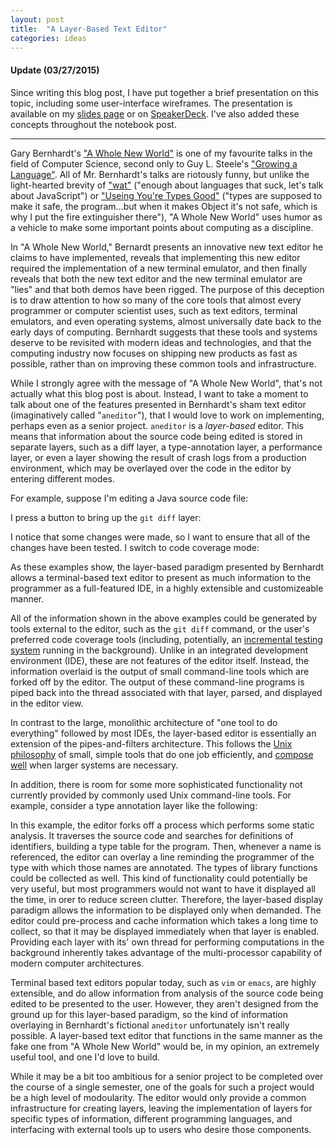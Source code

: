 ```yaml
---
layout: post
title:  "A Layer-Based Text Editor"
categories: ideas
---
```



#### Update (03/27/2015)

Since writing this blog post, I have put together a brief presentation on this topic, including some user-interface wireframes. The presentation is available on my [slides page](/slides/) or on [SpeakerDeck](https://speakerdeck.com/hawkw/creating-a-layer-based-text-editor). I've also added these concepts throughout the notebook post.

---

Gary Bernhardt's ["A Whole New World"](https://www.destroyallsoftware.com/talks/a-whole-new-world) is one of my favourite talks in the field of Computer Science, second only to Guy L. Steele's ["Growing a Language"](https://www.youtube.com/watch?v=_ahvzDzKdB0). All of Mr. Bernhardt's talks are riotously funny, but unlike the light-hearted brevity of ["wat"](https://www.destroyallsoftware.com/talks/wat) ("enough about languages that suck, let's talk about JavaScript") or ["Useing You're Types Good"](https://www.destroyallsoftware.com/talks/useing-youre-types-good) ("types are supposed to make it safe, the program...but when it makes Object it's not safe, which is why I put the fire extinguisher there"), "A Whole New World" uses humor as a vehicle to make some important points about computing as a discipline. 

In "A Whole New World," Bernardt presents an innovative new text editor he claims to have implemented, reveals that implementing this new editor required the implementation of a new terminal emulator, and then finally reveals that both the new text editor and the new terminal emulator are "lies" and that both demos have been rigged. The purpose of this deception is to draw attention to how so many of the core tools that almost every programmer or computer scientist uses, such as text editors, terminal emulators, and even operating systems, almost universally date back to the early days of computing. Bernhardt suggests that these tools and systems deserve to be revisited with modern ideas and technologies, and that the computing industry now focuses on shipping new products as fast as possible, rather than on improving these common tools and infrastructure.

While I strongly agree with the message of "A Whole New World", that's not actually what this blog post is about. Instead, I want to take a moment to talk about one of the features presented in Bernhardt's sham text editor (imaginatively called "`aneditor`"), that I would love to work on implementing, perhaps even as a senior project. `aneditor` is a _layer-based_ editor. This means that information about the source code being edited is stored in separate layers, such as a diff layer, a type-annotation layer, a performance layer, or even a layer showing the result of crash logs from a production environment, which may be overlayed over the code in the editor by entering different modes. 

For example, suppose I'm editing a Java source code file:

<script async class="speakerdeck-embed" data-slide="19" data-id="0c21431d89e54ec89fcda0949c2cfca5" data-ratio="1.33333333333333" src="//speakerdeck.com/assets/embed.js"></script>

I press a button to bring up the `git diff` layer:

<script async class="speakerdeck-embed" data-slide="20" data-id="0c21431d89e54ec89fcda0949c2cfca5" data-ratio="1.33333333333333" src="//speakerdeck.com/assets/embed.js"></script>

I notice that some changes were made, so I want to ensure that all of the changes have been tested. I switch to code coverage mode:

<script async class="speakerdeck-embed" data-slide="21" data-id="0c21431d89e54ec89fcda0949c2cfca5" data-ratio="1.33333333333333" src="//speakerdeck.com/assets/embed.js"></script>

As these examples show, the layer-based paradigm presented by Bernhardt allows a terminal-based text editor to present as much information to the programmer as a full-featured IDE, in a highly extensible and customizeable manner.

All of the information shown in the above examples could be generated by tools external to the editor, such as the `git diff` command, or the user's preferred code coverage tools (including, potentially, an [incremental testing system](/slides/Mod1ModuleLightningTalk-weismanm.pdf) running in the background). Unlike in an integrated development environment (IDE), these are not features of the editor itself. Instead, the information overlaid is the output of small command-line tools which are forked off by the editor. The output of these command-line programs is piped back into the thread associated with that layer, parsed, and displayed in the editor view. 

In contrast to the large, monolithic architecture of "one tool to do everything" followed by most IDEs, the layer-based editor is essentially an extension of the pipes-and-filters architecture. This follows the [Unix philosophy](http://homepage.cs.uri.edu/~thenry/resources/unix_art/ch01s06.html) of small, simple tools that do one job efficiently, and [compose well](http://monkey.org/~marius/unix-tools-hints.html) when larger systems are necessary.

In addition, there is room for some more sophisticated functionality not currently provided by commonly used Unix command-line tools. For example, consider a type annotation layer like the following: 

<script async class="speakerdeck-embed" data-slide="22" data-id="0c21431d89e54ec89fcda0949c2cfca5" data-ratio="1.33333333333333" src="//speakerdeck.com/assets/embed.js"></script>

In this example, the editor forks off a process which performs some static analysis. It traverses the source code and searches for definitions of identifiers, building a type table for the program. Then, whenever a name is referenced, the editor can overlay a line reminding the programmer of the type with which those names are annotated. The types of library functions could be collected as well. This kind of functionality could potentially be very useful, but most programmers would not want to have it displayed all the time, in orer to reduce screen clutter. Therefore, the layer-based display paradigm allows the information to be displayed only when demanded. The editor could pre-process and cache information which takes a long time to collect, so that it may be displayed immediately when that layer is enabled. Providing each layer with its' own thread for performing computations in the background inherently takes advantage of the multi-processor capability of modern computer architectures.

Terminal based text editors popular today, such as `vim` or `emacs`, are highly extensible, and do allow information from analysis of the source code being edited to be presented to the user. However, they aren't designed from the ground up for this layer-based paradigm, so the kind of information overlaying in Bernhardt's fictional `aneditor` unfortunately isn't really possible. A layer-based text editor that functions in the same manner as the fake one from "A Whole New World" would be, in my opinion, an extremely useful tool, and one I'd love to build. 

While it may be a bit too ambitious for a senior project to be completed over the course of a single semester, one of the goals for such a project would be a high level of modoularity. The editor would only provide a common infrastructure for creating layers, leaving the implementation of layers for specific types of information, different programming languages, and interfacing with external tools up to users who desire those components.
